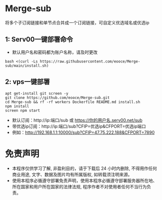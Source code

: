 # Merge-sub
将多个子订阅链接和单节点合并成一个订阅链接，可自定义优选域名或优选ip

## 1: Serv00一键部署命令
* 默认用户名和密码都为账户名称，请及时更改
```
bash <(curl -Ls https://raw.githubusercontent.com/eooce/Merge-sub/main/install.sh)
```

## 2: vps一键部署
```
apt get-install git screen -y
git clone https://github.com/eooce/Merge-sub.git
cd Merge-sub && rf -rf workers Dockerfile README.md install.sh
npm install
screen npm start 
```

* 默认订阅：http://ip:端口/sub 或 https://你的用户名.serv00.net/sub
* 带优选ip订阅：http://ip:端口/sub?CFIP=优选ip&CFPORT=优选ip端口
* 例如：http://192.168.1.1:10000/sub?CFIP=47.75.222.188&CFPORT=7890


# 免责声明
* 本程序仅供学习了解, 非盈利目的，请于下载后 24 小时内删除, 不得用作任何商业用途, 文字、数据及图片均有所属版权, 如转载须注明来源。
* 使用本程序必循遵守部署免责声明，使用本程序必循遵守部署服务器所在地、所在国家和用户所在国家的法律法规, 程序作者不对使用者任何不当行为负责。
